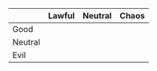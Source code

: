 
|         | Lawful | Neutral | Chaos |
| ------- | ------ | ------- | ----- |
| Good    |        |         |       |
| Neutral |        |         |       |
| Evil    |        |         |       |
